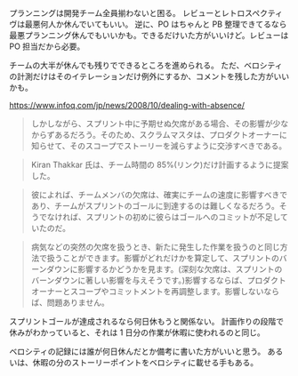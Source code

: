 プランニングは開発チーム全員揃わないと困る。
レビューとレトロスペクティヴは最悪何人か休んでいてもいい。
逆に、PO はちゃんと PB 整理できてるなら最悪プランニング休んでもいいかも。できるだけいた方がいいけど。レビューは PO 担当だから必要。

チームの大半が休んでも残りでできるところを進められる。
ただ、ベロシティの計測だけはそのイテレーションだけ例外にするか、コメントを残した方がいいかも。

https://www.infoq.com/jp/news/2008/10/dealing-with-absence/

> しかしながら、スプリント中に予期せぬ欠席がある場合、その影響が少なからずあるだろう。そのため、スクラムマスタは、プロダクトオーナーに知らせて、そのスコープでストーリーを減らすように交渉すべきである。

> Kiran Thakkar 氏は、チーム時間の 85%(リンク)だけ計画するように提案した。

> 彼によれば、チームメンバの欠席は、確実にチームの速度に影響すべきであり、チームがスプリントのゴールに到達するのは難しくなるだろう。そうでなければ、スプリントの初めに彼らはゴールへのコミットが不足していたのだ。

> 病気などの突然の欠席を扱うとき、新たに発生した作業を扱うのと同じ方法で扱うことができます。影響がどれだけかを算定して、スプリントのバーンダウンに影響するかどうかを見ます。(深刻な欠席は、スプリントのバーンダウンに著しい影響を与えそうです。)影響するならば、プロダクトオーナーとスコープやコミットメントを再調整します。影響しないならば、問題ありません。

スプリントゴールが達成されるなら何日休もうと関係ない。
計画作りの段階で休みがわかっていると、それは 1 日分の作業が休暇に使われるのと同じ。

ベロシティの記録には誰が何日休んだとか備考に書いた方がいいと思う。
あるいは、休暇の分のストーリーポイントをベロシティに載せる手もある。
